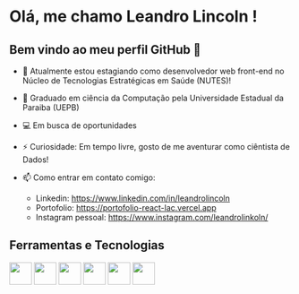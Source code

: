 # Olá, me chamo Leandro Lincoln ! 
## Bem vindo ao meu perfil GitHub 👋



- 🔭 Atualmente estou estagiando como desenvolvedor web front-end no Núcleo de Tecnologias Estratégicas em Saúde (NUTES)!
- :bookmark_tabs: Graduado em ciência da Computação pela Universidade Estadual da Paraiba (UEPB)
- :computer: Em busca de oportunidades   
- ⚡ Curiosidade: Em tempo livre, gosto de me aventurar como ciêntista de Dados!
- 📫 Como entrar em contato comigo: 
    
    - Linkedin: https://www.linkedin.com/in/leandrolincoln
    - Portofolio: https://portofolio-react-lac.vercel.app
    - Instagram pessoal: https://www.instagram.com/leandrolinkoln/



## Ferramentas e Tecnologias



<img src="https://cdn.jsdelivr.net/gh/devicons/devicon/icons/html5/html5-original.svg" width="40" height="40" />   <img src="https://cdn.jsdelivr.net/gh/devicons/devicon/icons/css3/css3-original.svg" width="40" height="40" />   <img src="https://cdn.jsdelivr.net/gh/devicons/devicon/icons/javascript/javascript-original.svg" width="40" height="40" />   <img src="https://cdn.jsdelivr.net/gh/devicons/devicon/icons/typescript/typescript-original.svg" width="40" height="40"/>   <img src="https://cdn.jsdelivr.net/gh/devicons/devicon/icons/react/react-original.svg" width="40" height="40"/>   <img src="https://cdn.jsdelivr.net/gh/devicons/devicon/icons/angularjs/angularjs-original.svg"  width="40" height="40" />
          
          
          
